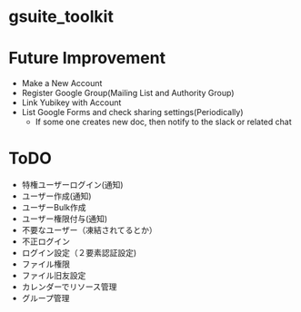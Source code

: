 # gsuite_toolkit

# Future Improvement
* Make a New Account
* Register Google Group(Mailing List and Authority Group)
* Link Yubikey with Account
* List Google Forms and check sharing settings(Periodically)
  * If some one creates new doc, then notify to the slack or related chat

# ToDO
* 特権ユーザーログイン(通知)
* ユーザー作成(通知)
* ユーザーBulk作成
* ユーザー権限付与(通知)
* 不要なユーザー（凍結されてるとか）
* 不正ログイン
* ログイン設定（２要素認証設定)
* ファイル権限
* ファイル旧友設定
* カレンダーでリソース管理
* グループ管理
